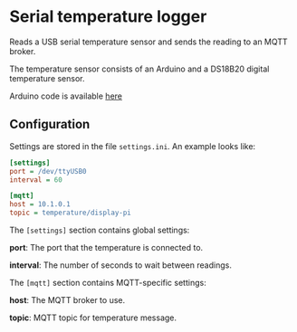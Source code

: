 # Serial temperature logger

Reads a USB serial temperature sensor and sends the reading to an MQTT broker.

The temperature sensor consists of an Arduino and a DS18B20 digital temperature sensor.

Arduino code is available [here](https://github.com/DavidFrankland/arduino-serial-ds18b20-fan-control)

## Configuration

Settings are stored in the file `settings.ini`. An example looks like:

```ini
[settings]
port = /dev/ttyUSB0
interval = 60

[mqtt]
host = 10.1.0.1
topic = temperature/display-pi
```

The `[settings]` section contains global settings:

**port**: The port that the temperature is connected to.

**interval**: The number of seconds to wait between readings.

The `[mqtt]` section contains MQTT-specific settings:

**host**: The MQTT broker to use.

**topic**: MQTT topic for temperature message.
